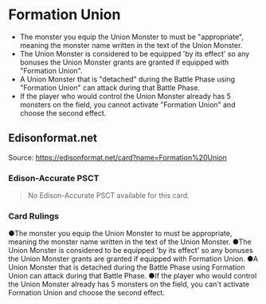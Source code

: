# Formation Union

*   The monster you equip the Union Monster to must be "appropriate", meaning the monster name written in the text of the Union Monster.
*   The Union Monster is considered to be equipped 'by its effect' so any bonuses the Union Monster grants are granted if equipped with "Formation Union".
*   A Union Monster that is "detached" during the Battle Phase using "Formation Union" can attack during that Battle Phase.
*   If the player who would control the Union Monster already has 5 monsters on the field, you cannot activate "Formation Union" and choose the second effect.

## Edisonformat.net

Source: https://edisonformat.net/card?name=Formation%20Union

### Edison-Accurate PSCT

> No Edison-Accurate PSCT available for this card.

### Card Rulings

●The monster you equip the Union Monster to must be appropriate, meaning the monster name written in the text of the Union Monster.
●The Union Monster is considered to be equipped 'by its effect' so any bonuses the Union Monster grants are granted if equipped with Formation Union.
●A Union Monster that is detached during the Battle Phase using Formation Union can attack during that Battle Phase.
●If the player who would control the Union Monster already has 5 monsters on the field, you can't activate Formation Union and choose the second effect.
            